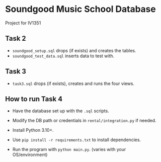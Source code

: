 # Soundgood Music School Database

Project for IV1351

## Task 2

- `soundgood_setup.sql` drops (if exists) and creates the tables.
- `soundgood_test_data.sql` inserts data to test with.

## Task 3

- `task3.sql` drops (if exists), creates and runs the four views.

## How to run Task 4

- Have the database set up with the `.sql` scripts.
- Modify the DB path or credentials in `rental/integration.py` if needed.

- Install Python 3.10+.
- Use `pip install -r requirements.txt` to install dependencies.
- Run the program with `python main.py`. (varies with your OS/environment)
